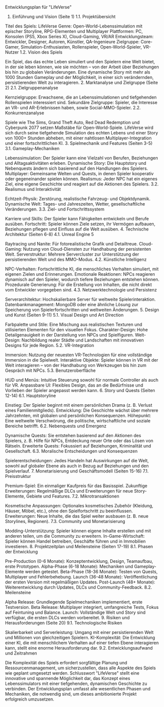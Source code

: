 Entwicklungsplan für "LifeVerse"
1. Einführung und Vision (Seite 1)
1.1. Projektübersicht

Titel des Spiels: LifeVerse
Genre: Open-World-Lebenssimulation mit epischer Storyline, RPG-Elementen und Multiplayer
Plattformen: PC, Konsolen (PS5, Xbox Series X), Cloud-Gaming, VR/AR
Entwicklungsteam: Entwickler, Designer, Autoren, Künstler, QA-Ingenieure
Zielgruppe: Core-Gamer, Simulation-Enthusiasten, Rollenspieler, Open-World-Spieler, VR-Nutzer
1.2. Vision des Spiels

Ein Spiel, das das echte Leben simuliert und den Spielern eine Welt bietet, in der sie leben können, wie sie möchten – von der Arbeit über Beziehungen bis hin zu globalen Veränderungen.
Eine dynamische Story mit mehr als 1000 Stunden Gameplay und der Möglichkeit, in einer sich verändernden, persistierenden Welt zu interagieren.
2. Marktanalyse und Zielgruppe (Seite 2)
2.1. Zielgruppenanalyse

Kernzielgruppe: Erwachsene, die an Lebenssimulationen und tiefgehenden Rollenspielen interessiert sind.
Sekundäre Zielgruppe: Spieler, die Interesse an VR- und AR-Erlebnissen haben, sowie Social-MMO-Spieler.
2.2. Konkurrenzanalyse

Spiele wie The Sims, Grand Theft Auto, Red Dead Redemption und Cyberpunk 2077 setzen Maßstäbe für Open-World-Spiele.
LifeVerse wird sich durch seine tiefgehende Simulation des echten Lebens und einer Story von 1000+ Stunden abheben, mit einer nahtlosen Multiplayer-Integration und einer fortschrittlichen KI.
3. Spielmechanik und Features (Seiten 3-5)
3.1. Gameplay-Mechaniken

Lebenssimulation: Der Spieler kann eine Vielzahl von Berufen, Beziehungen und Alltagsaktivitäten erleben.
Dynamische Story: Die Hauptstory und Nebenquests ändern sich basierend auf den Handlungen des Spielers.
Multiplayer: Gemeinsame Welten und Quests, in denen Spieler kooperativ oder gegeneinander spielen können.
Realismus: Jeder NPC hat ein eigenes Ziel, eine eigene Geschichte und reagiert auf die Aktionen des Spielers.
3.2. Realismus und Interaktivität

Echtzeit-Physik: Zerstörung, realistische Fahrzeug- und Objektdynamik.
Dynamische Welt: Tages- und Jahreszeiten, Wetter, gesellschaftliche Veränderungen.
3.3. Ziel- und Fortschrittssystem

Karriere und Skills: Der Spieler kann Fähigkeiten entwickeln und Berufe ausüben.
Fortschritt: Spieler können Ziele setzen, ihr Vermögen aufbauen, Beziehungen pflegen und Einfluss auf die Welt ausüben.
4. Technische Architektur (Seiten 6-8)
4.1. Unreal Engine 5

Raytracing und Nanite: Für fotorealistische Grafik und Detailtreue.
Cloud-Gaming: Nutzung von Cloud-Diensten zur Handhabung der persistenten Welt.
Serverstruktur: Mehrere Servercluster zur Unterstützung der persistierenden Welt und des MMO-Modus.
4.2. Künstliche Intelligenz

NPC-Verhalten: Fortschrittliche KI, die menschliches Verhalten simuliert, mit eigenen Zielen und Erinnerungen.
Emotionale Reaktionen: NPCs reagieren dynamisch auf den Spieler, wodurch tiefere Beziehungen entstehen können.
Prozedurale Generierung: Für die Erstellung von Inhalten, die nicht direkt vom Entwickler vorgegeben sind.
4.3. Netzwerktechnologie und Persistenz

Serverarchitektur: Hochskalierbare Server für weltweite Spielerinteraktion.
Datenbankmanagement: MongoDB oder eine ähnliche Lösung zur Speicherung von Spielerfortschritten und weltweiten Änderungen.
5. Design und Kunst (Seiten 9-11)
5.1. Visual Design und Art Direction

Farbpalette und Stile: Eine Mischung aus realistischen Texturen und stilisierten Elementen für den visuellen Fokus.
Charakter-Design: Hohe Detailgenauigkeit in der Darstellung von NPCs und Spielfiguren.
Welt-Design: Nachbildung realer Städte und Landschaften mit innovativen Designs für jede Region.
5.2. VR-Integration

Immersion: Nutzung der neuesten VR-Technologien für eine vollständige Immersion in die Spielwelt.
Interaktive Objekte: Spieler können in VR mit der Welt interagieren – von der Handhabung von Werkzeugen bis hin zum Gespräch mit NPCs.
5.3. Benutzeroberfläche

HUD und Menüs: Intuitive Steuerung sowohl für normale Controller als auch für VR.
Anpassbare UI: Flexibles Design, das an die Bedürfnisse und Vorlieben der Spieler angepasst werden kann.
6. Story und Quests (Seiten 12-14)
6.1. Hauptstoryline

Einstieg: Der Spieler beginnt mit einem persönlichen Drama (z. B. Verlust eines Familienmitglieds).
Entwicklung: Die Geschichte wächst über mehrere Jahrzehnten, mit globalen und persönlichen Konsequenzen.
Höhepunkt: Eine weltweite Verschwörung, die politische, wirtschaftliche und soziale Bereiche betrifft.
6.2. Nebenquests und Emergenz

Dynamische Quests: Sie entstehen basierend auf den Aktionen des Spielers, z. B. Hilfe für NPCs, Entdeckung neuer Orte oder das Lösen von Rätseln.
Erweiterte Quests: Fokussiert auf Beziehungen, Kriminalität und Gesellschaft.
6.3. Moralische Entscheidungen und Konsequenzen

Spielerentscheidungen: Jedes Handeln hat Auswirkungen auf die Welt, sowohl auf globaler Ebene als auch in Bezug auf Beziehungen und den Spielverlauf.
7. Monetarisierung und Geschäftsmodell (Seiten 15-16)
7.1. Preisstruktur

Premium-Spiel: Ein einmaliger Kaufpreis für das Basisspiel.
Zukunftige Erweiterungen: Regelmäßige DLCs und Erweiterungen für neue Story-Elemente, Gebiete und Features.
7.2. Mikrotransaktionen

Kosmetische Anpassungen: Optionales kosmetisches Zubehör (Kleidung, Häuser, Möbel, etc.), ohne den Spielfortschritt zu beeinflussen.
Erweiterungen: Neue Inhalte, die das Spiel weiter ausbauen (z. B. neue Storylines, Regionen).
7.3. Community und Monetarisierung

Modding-Unterstützung: Spieler können eigene Inhalte erstellen und mit anderen teilen, um die Community zu erweitern.
In-Game-Wirtschaft: Spieler können Handel betreiben, Geschäfte führen und in Immobilien investieren.
8. Projektzeitplan und Meilensteine (Seiten 17-19)
8.1. Phasen der Entwicklung

Pre-Production (0-6 Monate): Konzeptentwicklung, Design, Teamaufbau, erste Prototypen.
Alpha-Phase (6-18 Monate): Mechaniken und Gameplay-Elemente werden getestet.
Beta-Phase (18-36 Monate): Testen von Quests, Multiplayer und Fehlerbehebung.
Launch (36-48 Monate): Veröffentlichung der ersten Version mit regelmäßigen Updates.
Post-Launch (48+ Monate): Weiterentwicklung durch Updates, DLCs und Community-Feedback.
8.2. Meilensteine

Alpha Release: Grundlegende Spielmechaniken implementiert, erste Testversion.
Beta Release: Multiplayer integriert, umfangreiche Tests, Fokus auf Feintuning und Balance.
Launch: Vollständige Welt und Story sind verfügbar, die ersten DLCs werden vorbereitet.
9. Risiken und Herausforderungen (Seite 20)
9.1. Technologische Risiken

Skalierbarkeit und Serverleistung: Umgang mit einer persistierenden Welt und Millionen von gleichzeitigen Spielern.
KI-Komplexität: Die Entwicklung einer KI, die mit menschlichem Verhalten auf einer tiefen Ebene interagieren kann, stellt eine enorme Herausforderung dar.
9.2. Entwicklungsaufwand und Zeitrahmen

Die Komplexität des Spiels erfordert sorgfältige Planung und Ressourcenmanagement, um sicherzustellen, dass alle Aspekte des Spiels wie geplant umgesetzt werden.
Schlusswort
"LifeVerse" stellt eine innovative und spannende Möglichkeit dar, das Konzept eines Lebenssimulators mit einer tiefgehenden, dynamischen Geschichte zu verbinden. Der Entwicklungsplan umfasst alle wesentlichen Phasen und Mechaniken, die notwendig sind, um dieses ambitionierte Projekt erfolgreich umzusetzen.
